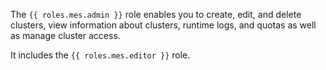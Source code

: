 The `{{ roles.mes.admin }}` role enables you to create, edit, and delete clusters, view information about clusters, runtime logs, and quotas as well as manage cluster access.

It includes the `{{ roles.mes.editor }}` role.
